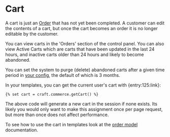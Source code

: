 # Cart

A cart is just an [Order](en/orders.md) that has not yet been completed. A customer can edit the contents of a cart, but once the cart becomes an order it is no longer editable by the customer.

You can view carts in the 'Orders' section of the control panel. You can also view Active Carts
which are carts that have been updated in the last 24 hours, and inactive carts older than 24 hours
and likely to become abandoned.

You can set the system to purge (delete) abandoned carts after a given time period in [your config](en/general-config.md#purgeinactivecartsduration), the default of which is 3 months.


In your templates, you can get the current user's cart with {entry:125:link}:
```twig
{% set cart = craft.commerce.getCart() %}
```

The above code will generate a new cart in the session if none exists. Its likely you would only 
want to make this assignment once per page request, but more than once does not affect performance.

To see how to use the cart in templates look at the [order model](en/order-model.md) documentation.
